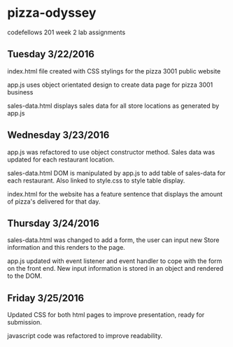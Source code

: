 # pizza-odyssey
codefellows 201 week 2 lab assignments

## Tuesday 3/22/2016

index.html file created with CSS stylings for the pizza 3001 public website

app.js uses object orientated design to create data page for pizza 3001 business

sales-data.html displays sales data for all store locations as generated by app.js

## Wednesday 3/23/2016

app.js was refactored to use object constructor method. Sales data was updated for each restaurant location.

sales-data.html DOM is manipulated by app.js to add table of sales-data for each restaurant. Also linked to style.css to style table display.

index.html for the website has a feature sentence that displays the amount of pizza's delivered for that day.

## Thursday 3/24/2016

sales-data.html was changed to add a form, the user can input new Store information and this renders to the page.

app.js updated with event listener and event handler to cope with the form on the front end. New input information is stored in an object and rendered to the DOM.

## Friday 3/25/2016

Updated CSS for both html pages to improve presentation, ready for submission.

javascript code was refactored to improve readability.
